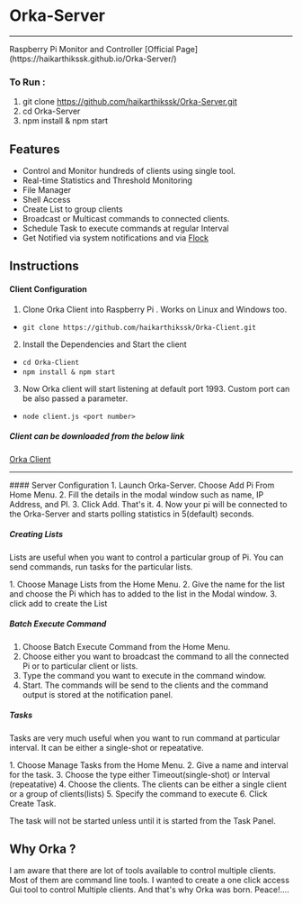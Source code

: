 # Orka-Server
<hr>
Raspberry Pi Monitor and Controller 
[Official Page](https://haikarthikssk.github.io/Orka-Server/)

### To Run :
1. git clone https://github.com/haikarthikssk/Orka-Server.git
2. cd Orka-Server
3. npm install & npm start

## Features
* Control and Monitor hundreds of clients using single tool.
* Real-time Statistics and Threshold Monitoring
* File Manager
* Shell Access
* Create List to group clients
* Broadcast or Multicast commands to connected clients.
* Schedule Task to execute commands at regular Interval
* Get Notified via system notifications and via [Flock](https://www.flock.co/)

## Instructions

#### Client Configuration
1. Clone Orka Client into Raspberry Pi . Works on Linux and Windows too.
 * `git clone https://github.com/haikarthikssk/Orka-Client.git`
2. Install the Dependencies and Start the client
 * `cd Orka-Client`
 * `npm install & npm start`
3. Now Orka client will start listening at default port 1993. Custom port can be also passed a parameter.
 * `node client.js <port number>`
 
##### Client can be downloaded from the below link
[Orka Client](https://github.com/haikarthikssk/Orka-Client)
<hr>
#### Server Configuration
1. Launch Orka-Server. Choose Add Pi From Home Menu.
2. Fill the details in the modal window such as name, IP Address, and PI.
3. Click Add. That's it.
4. Now your pi will be connected to the Orka-Server and starts polling statistics in 5(default) seconds.

##### Creating Lists
<p>Lists are useful when you want to control a particular group of Pi. You can send commands, run tasks for the particular lists.</p>
1. Choose Manage Lists from the Home Menu.
2. Give the name for the list and choose the Pi which has to added to the list in the Modal window.
3. click add to create the List

##### Batch Execute Command
1. Choose Batch Execute Command from the Home Menu.
2. Choose either you want to broadcast the command to all the connected Pi or to particular client or lists.
3. Type the command you want to execute in the command window.
4. Start. The commands will be send to the clients and the command output is stored at the notification panel.

##### Tasks
<p> Tasks are very much useful when you want to run command at particular interval. It can be either a single-shot or repeatative.</p>
1. Choose Manage Tasks from the Home Menu.
2. Give a name and interval for the task.
3. Choose the type either Timeout(single-shot) or Interval (repeatative)
4. Choose the clients. The clients can be either a single client or a group of clients(lists)
5. Specify the command to execute 
6. Click Create Task.
<p> The task will not be started unless until it is started from the Task Panel.</p>

## Why Orka ?
  I am aware that there are lot of tools available to control multiple clients. Most of them are command line tools. I wanted to create a one click access Gui tool to control Multiple clients. And that's why Orka was born. Peace!....
